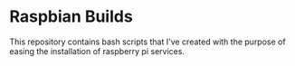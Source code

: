 # Raspbian Builds
This repository contains bash scripts that I've created with the purpose of easing the installation of raspberry pi services.
